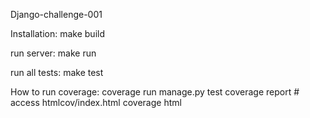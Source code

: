 Django-challenge-001

Installation:
    make build

run server:
    make run

run all tests:
    make test

How to run coverage:
    coverage run manage.py test
    coverage report
    # access htmlcov/index.html
        coverage html 
